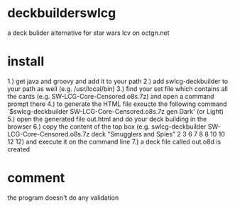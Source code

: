 deckbuilderswlcg
================

a deck bulider alternative for star wars lcv on octgn.net

install
=======

1.) get java and groovy and add it to your path
2.) add swlcg-deckbuilder to your path as well (e.g. /usr/local/bin)
3.) find your set file which contains all the cards (e.g. SW-LCG-Core-Censored.o8s.7z) and open a command prompt there
4.) to generate the HTML file exeucte the following command `$swlcg-deckbuilder SW-LCG-Core-Censored.o8s.7z gen Dark' (or Light)
5.) open the generated file out.html and do your deck building in the browser
6.) copy the content of the top box (e.g. swlcg-deckbuilder SW-LCG-Core-Censored.o8s.7z deck "Smugglers and Spies" 2 3 6 7 8 8 10 10 12 12) and execute it on the command line
7.) a deck file called out.o8d is created

comment
=======

the program doesn't do any validation
